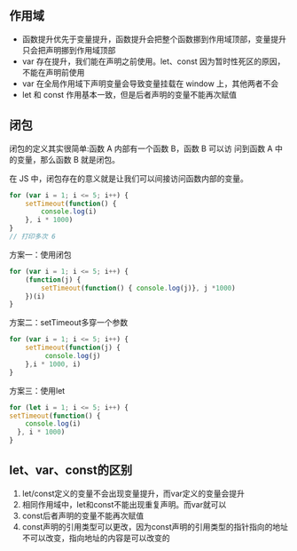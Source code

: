 ## 作用域

- 函数提升优先于变量提升，函数提升会把整个函数挪到作用域顶部，变量提升只会把声明挪到作用域顶部
- var 存在提升，我们能在声明之前使用。let、const 因为暂时性死区的原因，不能在声明前使用
- var 在全局作用域下声明变量会导致变量挂载在 window 上，其他两者不会
- let 和 const 作用基本一致，但是后者声明的变量不能再次赋值

## 闭包

闭包的定义其实很简单:函数 A 内部有一个函数 B，函数 B 可以访 问到函数 A 中的变量，那么函数 B 就是闭包。

在 JS 中，闭包存在的意义就是让我们可以间接访问函数内部的变量。

```js
for (var i = 1; i <= 5; i++) { 
    setTimeout(function() {
        console.log(i)
    }, i * 1000)
}
// 打印多次 6
```

方案一：使用闭包

```js
for (var i = 1; i <= 5; i++) { 
    (function(j) {
        setTimeout(function() { console.log(j)}, j *1000)
    })(i)
}
```

方案二：setTimeout多穿一个参数

```js
for (var i = 1; i <= 5; i++) { 
    setTimeout(function(j) {
         console.log(j)
    },i * 1000, i) 
}
```

方案三：使用let

```js
for (let i = 1; i <= 5; i++) { 
setTimeout(function() {
    console.log(i)
  }, i * 1000)
}
```

## let、var、const的区别

1. let/const定义的变量不会出现变量提升，而var定义的变量会提升
2. 相同作用域中，let和const不能出现重复声明。而var就可以
3. const后者声明的变量不能再次赋值
4. const声明的引用类型可以更改，因为const声明的引用类型的指针指向的地址不可以改变，指向地址的内容是可以改变的
